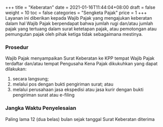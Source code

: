 +++
title = "Keberatan"
date = 2021-01-16T11:44:04+08:00
draft = false
weight = 10
toc = false
categories = "Sengketa Pajak"
price = 1
+++
Layanan ini diberikan kepada Wajib Pajak yang mengajukan keberatan dalam hal Wajib Pajak berpendapat bahwa jumlah rugi dan/atau jumlah pajak yang tertuang dalam surat ketetapan pajak, atau pemotongan atau pemungutan pajak oleh pihak ketiga tidak sebagaimana mestinya.

### Prosedur
Wajib Pajak menyampaikan Surat Keberatan ke KPP tempat Wajib Pajak terdaftar dan/atau tempat Pengusaha Kena Pajak dikukuhkan yang dapat dilakukan:
1. secara langsung;
2. melalui pos dengan bukti pengiriman surat; atau
3. melalui perusahaan jasa ekspedisi atau jasa kurir dengan bukti pengiriman surat atau e-filing

### Jangka Waktu Penyelesaian
Paling lama 12 (dua belas) bulan sejak tanggal Surat Keberatan diterima